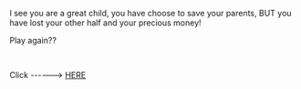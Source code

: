 I see you are a great child, you have choose to save your parents, BUT you have lost your other half and your precious money!  



Play again?? <pre>   </pre> Click ------>  [HERE](../home.md)

